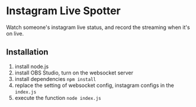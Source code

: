 # Instagram Live Spotter

Watch someone's instagram live status, and record the streaming when it's on live. 

## Installation

1. install node.js
2. install OBS Studio, turn on the websocket server
3. install dependencies  `npm install`
4. replace the setting of websocket config, instagram configs in the `index.js`
5. execute the function `node index.js`